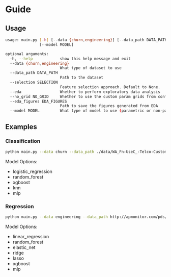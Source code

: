 # Guide

## Usage

```sh
usage: main.py [-h] [--data {churn,engineering}] [--data_path DATA_PATH] [--selection SELECTION] [--eda] [--no_grid NO_GRID] [--eda_figures EDA_FIGURES]
               [--model MODEL]

optional arguments:
  -h, --help            show this help message and exit
  --data {churn,engineering}
                        What type of dataset to use
  --data_path DATA_PATH
                        Path to the dataset
  --selection SELECTION
                        Feature selection approach. Default to None.
  --eda                 Whether to perform exploratory data analysis
  --no_grid NO_GRID     Whether to use the custom param grids from config or not.
  --eda_figures EDA_FIGURES
                        Path to save the figures generated from EDA
  --model MODEL         What type of model to use (parametric or non-parametric)
```

## Examples

### Classification

```sh
python main.py --data churn --data_path ./data/WA_Fn-UseC_-Telco-Customer-Churn.csv --model MODEL
```

Model Options:
- logistic_regression
- random_forest
- xgboost
- knn
- mlp

### Regression

```sh
python main.py --data engineering --data_path http://apmonitor.com/pds/uploads/Main/manufacturing.txt --model MODEL
```

Model Options:
- linear_regression
- random_forest
- elastic_net
- ridge
- lasso
- xgboost
- mlp